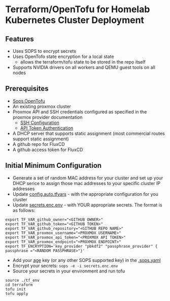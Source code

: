 # Terraform/OpenTofu for Homelab Kubernetes Cluster Deployment

## Features

* Uses SOPS to encrypt secrets
* Uses OpenTofo state encryption for a local state
    - allows the terraform/tofu state to be stored in the repo itself 
* Supports NVIDIA drivers on all workers and QEMU guest tools on all nodes 

## Prerequisites

* [Sops](https://github.com/getsops/sops),[OpenTofu](https://opentofu.org/)
* An existing proxmox cluster
* Proxmox API and SSH credentials configured as specified in the proxmox provider documentation
    - [SSH Configuration](https://registry.terraform.io/providers/bpg/proxmox/latest/docs#ssh-connection)
    - [API Token Authentication](https://registry.terraform.io/providers/bpg/proxmox/latest/docs#api-token-authentication)
* A DHCP server that supports static assignment (most commercial routes support static assignment)
* A github repo for FluxCD
* A github access token for FluxCD

## Initial Minimum Configuration

* Generate a set of random MAC address for your cluster and set up your DHCP serice to assign those mac addresses
to your specific cluster IP addresses 
* Update [config.auto.tfvars](terraform/config.auto.tfvars) - with the appropriate configuration for you cluster 
* Update [secrets.enc.env](secrets.enc.env) - with YOUR appropriate secrets.  The format is as follows: 
```
export TF_VAR_github_owner="<GITHUB OWNER>"
export TF_VAR_github_token="<GITHUB TOKEN>"
export TF_VAR_github_repository="<GITHUB REPO NAME>"
export TF_VAR_proxmox_username="<PROXMOX USERNAME>"
export TF_VAR_proxmox_api_token="<PROXMOX API TOKEN>"
export TF_VAR_proxmox_endpoint="<PROXMOX ENDPOINT>"
export TF_ENCRYPTION='key_provider "pbkdf2" "passphrase_provider" { passphrase ="<RANDOM PASSPHRASE>"}'
```
* Add your [age](https://github.com/FiloSottile/age) key (or any other SOPS supported key) in the [.sops.yaml](.sops.yaml)
* Encrypt your secrets: `sops -e -i secrets.enc.env`
* Source your secrets in your environment and run tofu
```
source ./tf_env
cd terraform 
tofu init
tofu apply
```